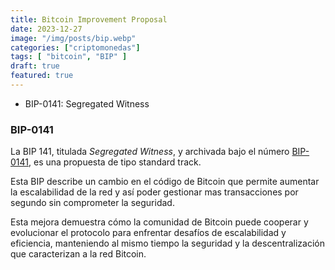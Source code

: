 ```yaml
---
title: Bitcoin Improvement Proposal
date: 2023-12-27
image: "/img/posts/bip.webp"
categories: ["criptomonedas"]
tags: [ "bitcoin", "BIP" ]
draft: true
featured: true
---
```


- BIP-0141: Segregated Witness

### BIP-0141

La BIP 141, titulada *Segregated Witness*, y archivada bajo el número [BIP-0141](https://github.com/bitcoin/bips/blob/master/bip-0141.mediawiki), es una propuesta de tipo standard track.

Esta BIP describe un cambio en el código de Bitcoin que permite aumentar la escalabilidad de la red y así poder gestionar mas transacciones por segundo sin comprometer la seguridad.

Esta mejora demuestra cómo la comunidad de Bitcoin puede cooperar y evolucionar el protocolo para enfrentar desafíos de escalabilidad y eficiencia, manteniendo al mismo tiempo la seguridad y la descentralización que caracterizan a la red Bitcoin.

